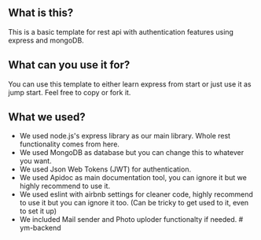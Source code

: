 ## What is this?
This is a basic template for rest api with authentication features using express and mongoDB. 
## What can you use it for?
You can use this template to either learn express from start or just use it as jump start. Feel free to copy or fork it.
## What we used?
* We used node.js's express library as our main library. Whole rest functionality comes from here.
* We used MongoDB as database but you can change this to whatever you want.
* We used Json Web Tokens (JWT) for authentication.
* We used Apidoc as main documentation tool, you can ignore it but we highly recommend to use it.
* We used eslint with airbnb settings for cleaner code, highly recommend to use it but you can ignore it too. (Can be tricky to get used to it, even to set it up)
* We included Mail sender and Photo uploder functionalty if needed.
#   y m - b a c k e n d  
 